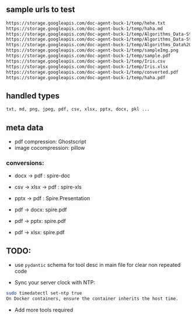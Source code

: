 ## sample urls to test

```bash
https://storage.googleapis.com/doc-agent-buck-1/temp/hehe.txt
https://storage.googleapis.com/doc-agent-buck-1/temp/haha.md
https://storage.googleapis.com/doc-agent-buck-1/temp/Algorithms_Data-Structures.ppt
https://storage.googleapis.com/doc-agent-buck-1/temp/Algorithms_Data-Structures.pptx
https://storage.googleapis.com/doc-agent-buck-1/temp/Algorithms_Data%20Structures.docx
https://storage.googleapis.com/doc-agent-buck-1/temp/sampleImg.png
https://storage.googleapis.com/doc-agent-buck-1/temp/sample.pdf
https://storage.googleapis.com/doc-agent-buck-1/temp/Iris.csv
https://storage.googleapis.com/doc-agent-buck-1/temp/Iris.xlsx
https://storage.googleapis.com/doc-agent-buck-1/temp/converted.pdf
https://storage.googleapis.com/doc-agent-buck-1/temp/haha.pdf
```

## handled types

```bash
txt, md, png, jpeg, pdf, csv, xlsx, pptx, docx, pkl ...
```

## meta data

- pdf compression: Ghostscript
- image cocompression: pillow

### conversions:

- docx -> pdf : spire-doc
- csv -> xlsx -> pdf : spire-xls
- pptx -> pdf : Spire.Presentation

- pdf -> docx: spire.pdf
- pdf -> pptx: spire.pdf
- pdf -> xlsx: spire.pdf

## TODO:

- use `pydantic` schema for tool desc in main file for clear non repeated code

- Sync your server clock with NTP:

```bash
sudo timedatectl set-ntp true
On Docker containers, ensure the container inherits the host time.
```

- Add more tools required
